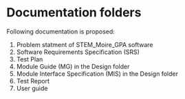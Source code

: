 # Documentation folders

Following documentation is proposed:
1) Problem statment of STEM_Moire_GPA software
2) Software Requirements Specification (SRS)
3) Test Plan
4) Module Guide (MG) in the Design folder
5) Module Interface Specification (MIS) in the Design folder
6) Test Report
7) User guide
